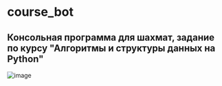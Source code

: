 # course_bot
## Консольная программа для шахмат, задание по курсу "Алгоритмы и структуры данных на Python"
![image](https://user-images.githubusercontent.com/37026894/113411708-301a5200-93bf-11eb-8db8-529a9bd89b25.png)
